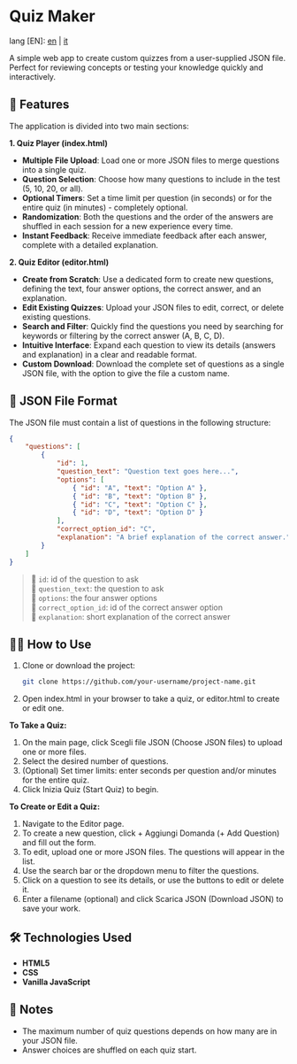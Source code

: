 # Quiz Maker

lang [EN]: [en](https://github.com/fpetranzan/quizMaker/blob/master/README.md) | [it](https://github.com/fpetranzan/quizMaker/blob/master/README_it.md)

A simple web app to create custom quizzes from a user-supplied JSON file. Perfect for reviewing concepts or testing your knowledge quickly and interactively.

## 🚀 Features
The application is divided into two main sections:

**1\. Quiz Player (index.html)**

* **Multiple File Upload**: Load one or more JSON files to merge questions into a single quiz.
* **Question Selection**: Choose how many questions to include in the test (5, 10, 20, or all).
* **Optional Timers**: Set a time limit per question (in seconds) or for the entire quiz (in minutes) - completely optional.
* **Randomization**: Both the questions and the order of the answers are shuffled in each session for a new experience every time.
* **Instant Feedback**: Receive immediate feedback after each answer, complete with a detailed explanation.

**2\. Quiz Editor (editor.html)**

* **Create from Scratch**: Use a dedicated form to create new questions, defining the text, four answer options, the correct answer, and an explanation.  
* **Edit Existing Quizzes**: Upload your JSON files to edit, correct, or delete existing questions.  
* **Search and Filter**: Quickly find the questions you need by searching for keywords or filtering by the correct answer (A, B, C, D).  
* **Intuitive Interface**: Expand each question to view its details (answers and explanation) in a clear and readable format.  
* **Custom Download**: Download the complete set of questions as a single JSON file, with the option to give the file a custom name.

## 📁 JSON File Format

The JSON file must contain a list of questions in the following structure:

```json
{  
    "questions": [  
        {  
            "id": 1,  
            "question_text": "Question text goes here...",  
            "options": [  
                { "id": "A", "text": "Option A" },  
                { "id": "B", "text": "Option B" },  
                { "id": "C", "text": "Option C" },  
                { "id": "D", "text": "Option D" }  
            ],  
            "correct_option_id": "C",  
            "explanation": "A brief explanation of the correct answer."  
        }  
    ]  
}
```

> 🔹 `id`: id of the question to ask \
> 🔹 `question_text`: the question to ask \
> 🔹 `options`: the four answer options \
> 🔹 `correct_option_id`: id of the correct answer option \
> 🔹 `explanation`: short explanation of the correct answer

## 🧑‍💻 How to Use

1. Clone or download the project:

   ```bash
   git clone https://github.com/your-username/project-name.git
   ```

2. Open index.html in your browser to take a quiz, or editor.html to create or edit one.

**To Take a Quiz:**

1. On the main page, click Scegli file JSON (Choose JSON files) to upload one or more files.
2. Select the desired number of questions.
3. (Optional) Set timer limits: enter seconds per question and/or minutes for the entire quiz.
4. Click Inizia Quiz (Start Quiz) to begin.

**To Create or Edit a Quiz:**

1. Navigate to the Editor page.  
2. To create a new question, click \+ Aggiungi Domanda (+ Add Question) and fill out the form.  
3. To edit, upload one or more JSON files. The questions will appear in the list.  
4. Use the search bar or the dropdown menu to filter the questions.  
5. Click on a question to see its details, or use the buttons to edit or delete it.  
6. Enter a filename (optional) and click Scarica JSON (Download JSON) to save your work.

## 🛠️ Technologies Used

* **HTML5**
* **CSS**
* **Vanilla JavaScript**

## 📌 Notes

* The maximum number of quiz questions depends on how many are in your JSON file.
* Answer choices are shuffled on each quiz start.
